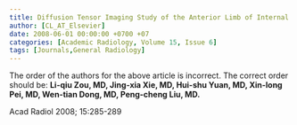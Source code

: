 ```yaml
---
title: Diffusion Tensor Imaging Study of the Anterior Limb of Internal Capsules in Neuroleptic-Naive Schizophrenia
author: [CL_AT_Elsevier]
date: 2008-06-01 00:00:00 +0700 +07
categories: [Academic Radiology, Volume 15, Issue 6]
tags: [Journals,General Radiology]
---
```

The order of the authors for the above article is incorrect. The correct order should be: **Li-qiu Zou, MD, Jing-xia Xie, MD, Hui-shu Yuan, MD, Xin-long Pei, MD, Wen-tian Dong, MD, Peng-cheng Liu, MD.**

Acad Radiol 2008; 15:285-289